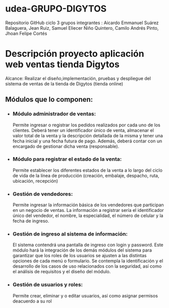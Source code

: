 # udea-GRUPO-DIGYTOS
Repositorio GitHub ciclo 3 grupos integrantes : Aicardo Emmanuel Suárez Balaguera, Jean Ruiz, Samuel Eliecer Niño Quintero, Camilo Andrés Pinto, Jhoan Felipe Cortés


<h1>Descripción proyecto aplicación web ventas tienda Digytos</h1>

Alcance: Realizar el diseño,implementación, pruebas y despliegue del sistema de ventas de la tienda de Digytos (tienda online) 

<h2>Módulos que lo componen:</h2>

<ul>
<li><h3>Módulo administrador de ventas:</h3>
  <p>Permite ingresar o registrar los pedidos realizados por cada uno de los clientes. Deberá tener un identificador único de venta, almacenar el valor total de la venta y la descripción detallada de la misma y tener una fecha inicial y una fecha futura de pago. Además, deberá contar con un encargado de gestionar dicha venta (responsable).</p>
<li><h3>Módulo para registrar el estado de la venta:</h3> 
  <p>Permite establecer los diferentes estados de la venta a lo largo del ciclo de vida de la línea de producción (creación, embalaje, despacho, ruta, ubicación, recepción)</p>
<li><h3>Gestión de vendedores:</h3> 
  <p>Permite ingresar la información básica de los vendedores que participan en un negocio de ventas. La información a registrar sería el identificador único del vendedor, el nombre, la especialidad, el número de celular y la fecha de ingreso.</p>
<li><h3>Gestión de ingreso al sistema de información:</h3>
  <p>El sistema contendrá una pantalla de ingreso con login y password. Este módulo hará la integración de los demás módulos del sistema para garantizar que los roles de los usuarios se ajusten a las distintas opciones de cada menú o formulario. Se contempla la identificación y el desarrollo de los casos de uso relacionados con la seguridad, así como el análisis de requisitos y el diseño del módulo.</p>
<li><h3>Gestión de usuarios y roles:</h3>
  <p>Permite crear, eliminar y o editar usuarios, así como asignar permisos deacuerdo a su rol</p>
</ul>

 

